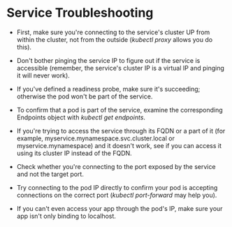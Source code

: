 # Service Troubleshooting

- First, make sure you're connecting to the service's cluster UP from within the
  cluster, not from the outside (*kubectl proxy* allows you do this).

- Don't bother pinging the service IP to figure out if the service is accessible
  (remember, the service's cluster IP is a virtual IP and pinging it will never
  work).

- If you've defined a readiness probe, make sure it's succeeding; otherwise the
  pod won't be part of the service.

- To confirm that a pod is part of the service, examine the corresponding
  Endpoints object with *kubectl get endpoints*.

- If you're trying to access the service through its FQDN or a part of it (for
  example, myservice.mynamespace.svc.cluster.local or myservice.mynamespace) and
  it doesn't work, see if you can access it using its cluster IP instead of the
  FQDN.

- Check whether you're connecting to the port exposed by the service and not the
  target port.

- Try connecting to the pod IP directly to confirm your pod is accepting
  connections on the correct port (*kubectl port-forward* may help you).

- If you can't even access your app through the pod's IP, make sure your app
  isn't only binding to localhost.
